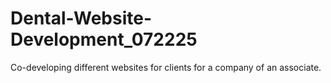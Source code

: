 # Dental-Website-Development_072225
Co-developing different websites for clients for a company of an associate.
